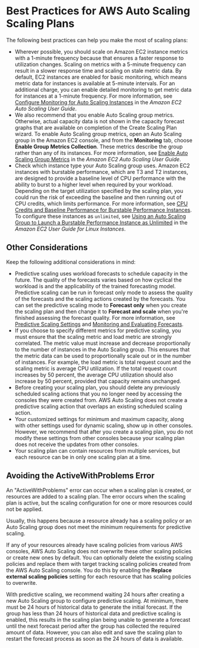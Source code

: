 # Best Practices for AWS Auto Scaling Scaling Plans<a name="gs-best-practices"></a>

The following best practices can help you make the most of scaling plans:
+ Wherever possible, you should scale on Amazon EC2 instance metrics with a 1\-minute frequency because that ensures a faster response to utilization changes\. Scaling on metrics with a 5\-minute frequency can result in a slower response time and scaling on stale metric data\. By default, EC2 instances are enabled for basic monitoring, which means metric data for instances is available at 5\-minute intervals\. For an additional charge, you can enable detailed monitoring to get metric data for instances at a 1\-minute frequency\. For more information, see [Configure Monitoring for Auto Scaling Instances](https://docs.aws.amazon.com/autoscaling/ec2/userguide/as-instance-monitoring.html#enable-as-instance-metrics) in the *Amazon EC2 Auto Scaling User Guide*\.
+ We also recommend that you enable Auto Scaling group metrics\. Otherwise, actual capacity data is not shown in the capacity forecast graphs that are available on completion of the Create Scaling Plan wizard\. To enable Auto Scaling group metrics, open an Auto Scaling group in the Amazon EC2 console, and from the **Monitoring** tab, choose **Enable Group Metrics Collection**\. These metrics describe the group rather than any of its instances\. For more information, see [Enable Auto Scaling Group Metrics](https://docs.aws.amazon.com/autoscaling/ec2/userguide/as-instance-monitoring.html#as-enable-group-metrics) in the *Amazon EC2 Auto Scaling User Guide*\.
+ Check which instance type your Auto Scaling group uses\. Amazon EC2 instances with burstable performance, which are T3 and T2 instances, are designed to provide a baseline level of CPU performance with the ability to burst to a higher level when required by your workload\. Depending on the target utilization specified by the scaling plan, you could run the risk of exceeding the baseline and then running out of CPU credits, which limits performance\. For more information, see [CPU Credits and Baseline Performance for Burstable Performance Instances](https://docs.aws.amazon.com/AWSEC2/latest/UserGuide/burstable-credits-baseline-concepts.html)\. To configure these instances as `unlimited`, see [Using an Auto Scaling Group to Launch a Burstable Performance Instance as Unlimited](https://docs.aws.amazon.com/AWSEC2/latest/UserGuide/burstable-performance-instances-how-to.html#burstable-performance-instances-auto-scaling-grp) in the *Amazon EC2 User Guide for Linux Instances*\.

## Other Considerations<a name="gs-considerations"></a>

Keep the following additional considerations in mind:
+ Predictive scaling uses workload forecasts to schedule capacity in the future\. The quality of the forecasts varies based on how cyclical the workload is and the applicability of the trained forecasting model\. Predictive scaling can be run in forecast only mode to assess the quality of the forecasts and the scaling actions created by the forecasts\. You can set the predictive scaling mode to **Forecast only** when you create the scaling plan and then change it to **Forecast and scale** when you're finished assessing the forecast quality\. For more information, see [Predictive Scaling Settings](gs-specify-custom-settings.md#gs-customize-predictive-scaling) and [Monitoring and Evaluating Forecasts](gs-create-scaling-plan.md#gs-monitoring-forecasts)\.
+ If you choose to specify different metrics for predictive scaling, you must ensure that the scaling metric and load metric are strongly correlated\. The metric value must increase and decrease proportionally to the number of instances in the Auto Scaling group\. This ensures that the metric data can be used to proportionally scale out or in the number of instances\. For example, the load metric is total request count and the scaling metric is average CPU utilization\. If the total request count increases by 50 percent, the average CPU utilization should also increase by 50 percent, provided that capacity remains unchanged\.
+ Before creating your scaling plan, you should delete any previously scheduled scaling actions that you no longer need by accessing the consoles they were created from\. AWS Auto Scaling does not create a predictive scaling action that overlaps an existing scheduled scaling action\.
+ Your customized settings for minimum and maximum capacity, along with other settings used for dynamic scaling, show up in other consoles\. However, we recommend that after you create a scaling plan, you do not modify these settings from other consoles because your scaling plan does not receive the updates from other consoles\. 
+ Your scaling plan can contain resources from multiple services, but each resource can be in only one scaling plan at a time\. 

## Avoiding the ActiveWithProblems Error<a name="gs-activewithproblems"></a>

An "ActiveWithProblems" error can occur when a scaling plan is created, or resources are added to a scaling plan\. The error occurs when the scaling plan is active, but the scaling configuration for one or more resources could not be applied\.

Usually, this happens because a resource already has a scaling policy or an Auto Scaling group does not meet the minimum requirements for predictive scaling\.

If any of your resources already have scaling policies from various AWS consoles, AWS Auto Scaling does not overwrite these other scaling policies or create new ones by default\. You can optionally delete the existing scaling policies and replace them with target tracking scaling policies created from the AWS Auto Scaling console\. You do this by enabling the **Replace external scaling policies** setting for each resource that has scaling policies to overwrite\. 

With predictive scaling, we recommend waiting 24 hours after creating a new Auto Scaling group to configure predictive scaling\. At minimum, there must be 24 hours of historical data to generate the initial forecast\. If the group has less than 24 hours of historical data and predictive scaling is enabled, this results in the scaling plan being unable to generate a forecast until the next forecast period after the group has collected the required amount of data\. However, you can also edit and save the scaling plan to restart the forecast process as soon as the 24 hours of data is available\.